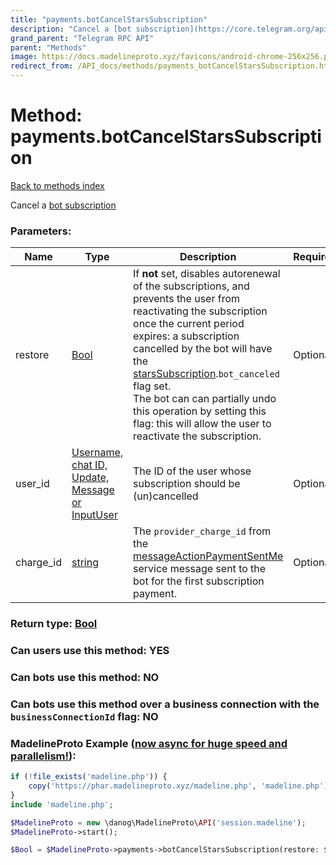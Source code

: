 ```yaml
---
title: "payments.botCancelStarsSubscription"
description: "Cancel a [bot subscription](https://core.telegram.org/api/subscriptions#bot-subscriptions)"
grand_parent: "Telegram RPC API"
parent: "Methods"
image: https://docs.madelineproto.xyz/favicons/android-chrome-256x256.png
redirect_from: /API_docs/methods/payments_botCancelStarsSubscription.html
---
```

# Method: payments.botCancelStarsSubscription
[Back to methods index](index.html)



Cancel a [bot subscription](https://core.telegram.org/api/subscriptions#bot-subscriptions)

### Parameters:

| Name     |    Type       | Description | Required |
|----------|---------------|-------------|----------|
|restore|[Bool](/API_docs/types/Bool.html) | If **not** set, disables autorenewal of the subscriptions, and prevents the user from reactivating the subscription once the current period expires: a subscription cancelled by the bot will have the [starsSubscription](../constructors/starsSubscription.html).`bot_canceled` flag set.  <br>The bot can can partially undo this operation by setting this flag: this will allow the user to reactivate the subscription. | Optional|
|user\_id|[Username, chat ID, Update, Message or InputUser](/API_docs/types/InputUser.html) | The ID of the user whose subscription should be (un)cancelled | Optional|
|charge\_id|[string](/API_docs/types/string.html) | The `provider_charge_id` from the [messageActionPaymentSentMe](../constructors/messageActionPaymentSentMe.html) service message sent to the bot for the first subscription payment. | Optional|


### Return type: [Bool](/API_docs/types/Bool.html)

### Can users use this method: **YES**


### Can bots use this method: **NO**


### Can bots use this method over a business connection with the `businessConnectionId` flag: **NO**


### MadelineProto Example ([now async for huge speed and parallelism!](https://docs.madelineproto.xyz/docs/ASYNC.html)):


```php
if (!file_exists('madeline.php')) {
    copy('https://phar.madelineproto.xyz/madeline.php', 'madeline.php');
}
include 'madeline.php';

$MadelineProto = new \danog\MadelineProto\API('session.madeline');
$MadelineProto->start();

$Bool = $MadelineProto->payments->botCancelStarsSubscription(restore: $Bool, user_id: $InputUser, charge_id: 'string', );
```


